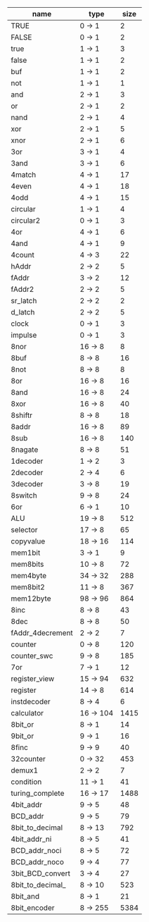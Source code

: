 | name | type | size |
| -- | -- | -- |
| TRUE | 0 -> 1 | 2 |
| FALSE | 0 -> 1 | 2 |
| true | 1 -> 1 | 3 |
| false | 1 -> 1 | 2 |
| buf | 1 -> 1 | 2 |
| not | 1 -> 1 | 1 |
| and | 2 -> 1 | 3 |
| or | 2 -> 1 | 2 |
| nand | 2 -> 1 | 4 |
| xor | 2 -> 1 | 5 |
| xnor | 2 -> 1 | 6 |
| 3or | 3 -> 1 | 4 |
| 3and | 3 -> 1 | 6 |
| 4match | 4 -> 1 | 17 |
| 4even | 4 -> 1 | 18 |
| 4odd | 4 -> 1 | 15 |
| circular | 1 -> 1 | 4 |
| circular2 | 0 -> 1 | 3 |
| 4or | 4 -> 1 | 6 |
| 4and | 4 -> 1 | 9 |
| 4count | 4 -> 3 | 22 |
| hAddr | 2 -> 2 | 5 |
| fAddr | 3 -> 2 | 12 |
| fAddr2 | 2 -> 2 | 5 |
| sr_latch | 2 -> 2 | 2 |
| d_latch | 2 -> 2 | 5 |
| clock | 0 -> 1 | 3 |
| impulse | 0 -> 1 | 3 |
| 8nor | 16 -> 8 | 8 |
| 8buf | 8 -> 8 | 16 |
| 8not | 8 -> 8 | 8 |
| 8or | 16 -> 8 | 16 |
| 8and | 16 -> 8 | 24 |
| 8xor | 16 -> 8 | 40 |
| 8shiftr | 8 -> 8 | 18 |
| 8addr | 16 -> 8 | 89 |
| 8sub | 16 -> 8 | 140 |
| 8nagate | 8 -> 8 | 51 |
| 1decoder | 1 -> 2 | 3 |
| 2decoder | 2 -> 4 | 6 |
| 3decoder | 3 -> 8 | 19 |
| 8switch | 9 -> 8 | 24 |
| 6or | 6 -> 1 | 10 |
| ALU | 19 -> 8 | 512 |
| selector | 17 -> 8 | 65 |
| copyvalue | 18 -> 16 | 114 |
| mem1bit | 3 -> 1 | 9 |
| mem8bits | 10 -> 8 | 72 |
| mem4byte | 34 -> 32 | 288 |
| mem8bit2 | 11 -> 8 | 367 |
| mem12byte | 98 -> 96 | 864 |
| 8inc | 8 -> 8 | 43 |
| 8dec | 8 -> 8 | 50 |
| fAddr_4decrement | 2 -> 2 | 7 |
| counter | 0 -> 8 | 120 |
| counter_swc | 9 -> 8 | 185 |
| 7or | 7 -> 1 | 12 |
| register_view | 15 -> 94 | 632 |
| register | 14 -> 8 | 614 |
| instdecoder | 8 -> 4 | 6 |
| calculator | 16 -> 104 | 1415 |
| 8bit_or | 8 -> 1 | 14 |
| 9bit_or | 9 -> 1 | 16 |
| 8finc | 9 -> 9 | 40 |
| 32counter | 0 -> 32 | 453 |
| demux1 | 2 -> 2 | 7 |
| condition | 11 -> 1 | 41 |
| turing_complete | 16 -> 17 | 1488 |
| 4bit_addr | 9 -> 5 | 48 |
| BCD_addr | 9 -> 5 | 79 |
| 8bit_to_decimal | 8 -> 13 | 792 |
| 4bit_addr_ni | 8 -> 5 | 41 |
| BCD_addr_noci | 8 -> 5 | 72 |
| BCD_addr_noco | 9 -> 4 | 77 |
| 3bit_BCD_convert | 3 -> 4 | 27 |
| 8bit_to_decimal_ | 8 -> 10 | 523 |
| 8bit_and | 8 -> 1 | 21 |
| 8bit_encoder | 8 -> 255 | 5384 |